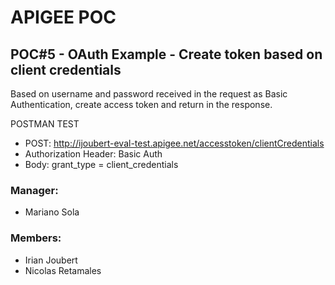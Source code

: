 # APIGEE POC
## POC#5 - OAuth Example - Create token based on client credentials
Based on username and password received in the request as Basic Authentication, create access token and return in the response.

POSTMAN TEST
- POST: http://ijoubert-eval-test.apigee.net/accesstoken/clientCredentials
- Authorization Header: Basic Auth
- Body: grant_type = client_credentials

### Manager:
* Mariano Sola
### Members:
* Irian Joubert
* Nicolas Retamales